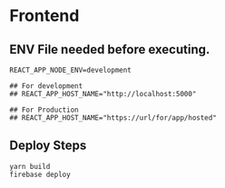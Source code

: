 # Frontend

## ENV File needed before executing.
```
REACT_APP_NODE_ENV=development

## For development
## REACT_APP_HOST_NAME="http://localhost:5000"

## For Production
## REACT_APP_HOST_NAME="https://url/for/app/hosted"
```

## Deploy Steps
```
yarn build
firebase deploy
```
